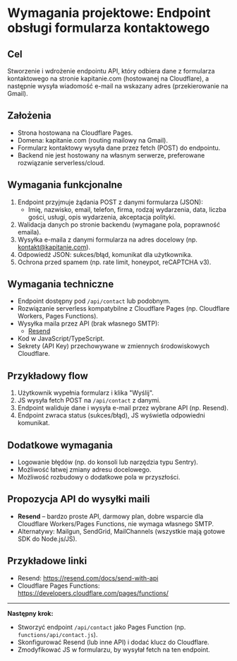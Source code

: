 # Wymagania projektowe: Endpoint obsługi formularza kontaktowego

## Cel
Stworzenie i wdrożenie endpointu API, który odbiera dane z formularza kontaktowego na stronie kapitanie.com (hostowanej na Cloudflare), a następnie wysyła wiadomość e-mail na wskazany adres (przekierowanie na Gmail).

## Założenia
- Strona hostowana na Cloudflare Pages.
- Domena: kapitanie.com (routing mailowy na Gmail).
- Formularz kontaktowy wysyła dane przez fetch (POST) do endpointu.
- Backend nie jest hostowany na własnym serwerze, preferowane rozwiązanie serverless/cloud.

## Wymagania funkcjonalne
1. Endpoint przyjmuje żądania POST z danymi formularza (JSON):
   - Imię, nazwisko, email, telefon, firma, rodzaj wydarzenia, data, liczba gości, usługi, opis wydarzenia, akceptacja polityki.
2. Walidacja danych po stronie backendu (wymagane pola, poprawność emaila).
3. Wysyłka e-maila z danymi formularza na adres docelowy (np. kontakt@kapitanie.com).
4. Odpowiedź JSON: sukces/błąd, komunikat dla użytkownika.
5. Ochrona przed spamem (np. rate limit, honeypot, reCAPTCHA v3).

## Wymagania techniczne
- Endpoint dostępny pod `/api/contact` lub podobnym.
- Rozwiązanie serverless kompatybilne z Cloudflare Pages (np. Cloudflare Workers, Pages Functions).
- Wysyłka maila przez API (brak własnego SMTP):
  - [Resend](https://resend.com/)
- Kod w JavaScript/TypeScript.
- Sekrety (API Key) przechowywane w zmiennych środowiskowych Cloudflare.

## Przykładowy flow
1. Użytkownik wypełnia formularz i klika "Wyślij".
2. JS wysyła fetch POST na `/api/contact` z danymi.
3. Endpoint waliduje dane i wysyła e-mail przez wybrane API (np. Resend).
4. Endpoint zwraca status (sukces/błąd), JS wyświetla odpowiedni komunikat.

## Dodatkowe wymagania
- Logowanie błędów (np. do konsoli lub narzędzia typu Sentry).
- Możliwość łatwej zmiany adresu docelowego.
- Możliwość rozbudowy o dodatkowe pola w przyszłości.

## Propozycja API do wysyłki maili
- **Resend** – bardzo proste API, darmowy plan, dobre wsparcie dla Cloudflare Workers/Pages Functions, nie wymaga własnego SMTP.
- Alternatywy: Mailgun, SendGrid, MailChannels (wszystkie mają gotowe SDK do Node.js/JS).

## Przykładowe linki
- Resend: https://resend.com/docs/send-with-api
- Cloudflare Pages Functions: https://developers.cloudflare.com/pages/functions/

---

**Następny krok:**
- Stworzyć endpoint `/api/contact` jako Pages Function (np. `functions/api/contact.js`).
- Skonfigurować Resend (lub inne API) i dodać klucz do Cloudflare.
- Zmodyfikować JS w formularzu, by wysyłał fetch na ten endpoint.
